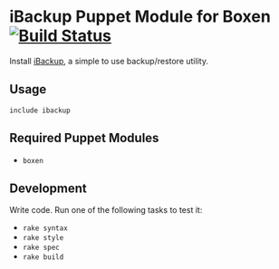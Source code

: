 # iBackup Puppet Module for Boxen [![Build Status](https://travis-ci.org/boxen/puppet-ibackup.png?branch=master)](https://travis-ci.org/boxen/puppet-ibackup)

Install [iBackup](http://www.grapefruit.ch/iBackup/), a simple to use backup/restore utility.

## Usage

```puppet
include ibackup
```

## Required Puppet Modules

* `boxen`

## Development

Write code. Run one of the following tasks to test it:
* `rake syntax`
* `rake style`
* `rake spec`
* `rake build`
